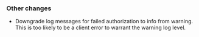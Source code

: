 ### Other changes

- Downgrade log messages for failed authorization to info from warning. This is too likely to be a client error to warrant the warning log level.
